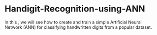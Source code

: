 # Handigit-Recognition-using-ANN
In this , we will see how to create and train a simple Artificial Neural Network (ANN) for classifying handwritten digits from a popular dataset.
